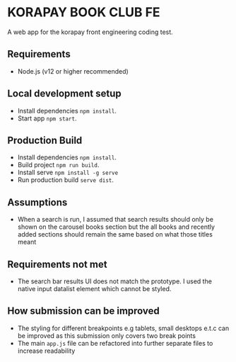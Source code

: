 # KORAPAY BOOK CLUB FE

A web app for the korapay front engineering coding test.

## Requirements

- Node.js (v12 or higher recommended)

## Local development setup

- Install dependencies `npm install`.
- Start app `npm start`.

## Production Build

- Install dependencies `npm install`.
- Build project `npm run build`.
- Install serve `npm install -g serve`
- Run production build `serve dist`.

## Assumptions

- When a search is run, I assumed that search results should only be shown on the carousel books section but the all books and recently added sections should remain the same based on what those titles meant

## Requirements not met

- The search bar results UI does not match the prototype. I used the native input datalist element which cannot be styled.

## How submission can be improved

- The styling for different breakpoints e.g tablets, small desktops e.t.c can be improved as this submission only covers two break points
- The main `app.js` file can be refactored into further separate files to increase readability
